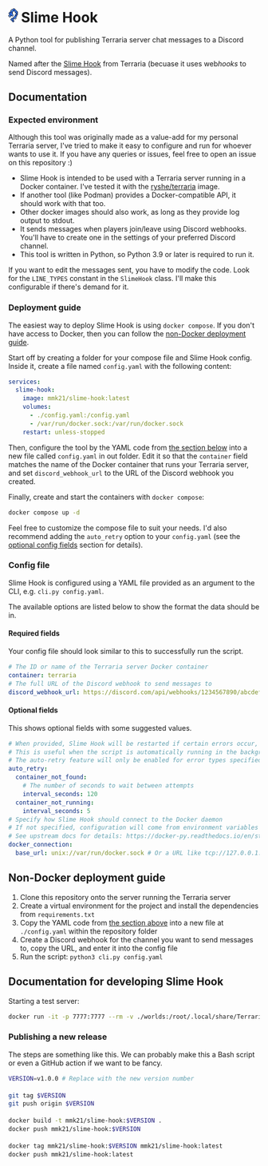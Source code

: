 # <img src="slime_hook.png" alt="SLime Hook Terraria item" style="width:1ch"> Slime Hook

A Python tool for publishing Terraria server chat messages to a Discord channel.

Named after the [Slime Hook](https://terraria.wiki.gg/wiki/Slime_hook) from Terraria (becuase it uses web*hooks* to send Discord messages). <!-- Haha I am indeed a comedic genius -->

## Documentation

### Expected environment

Although this tool was originally made as a value-add for my personal Terraria server, I've tried to make it easy to configure and run for whoever wants to use it. If you have any queries or issues, feel free to open an issue on this repository :)

- Slime Hook is intended to be used with a Terraria server running in a Docker container. I've tested it with the [ryshe/terraria](https://registry.hub.docker.com/r/ryshe/terraria/) image.
- If another tool (like Podman) provides a Docker-compatible API, it should work with that too.
- Other docker images should also work, as long as they provide log output to stdout.
- It sends messages when players join/leave using Discord webhooks. You'll have to create one in the settings of your preferred Discord channel.
- This tool is written in Python, so Python 3.9 or later is required to run it.

If you want to edit the messages sent, you have to modify the code. Look for the `LINE_TYPES` constant in the `SlimeHook` class. I'll make this configurable if there's demand for it.

### Deployment guide

The easiest way to deploy Slime Hook is using `docker compose`. If you don't have access to Docker, then you can follow the [non-Docker deployment guide](#non-docker-deployment-guide).

Start off by creating a folder for your compose file and Slime Hook config. Inside it, create a file named `config.yaml` with the following content:

```yaml
services:
  slime-hook:
    image: mmk21/slime-hook:latest
    volumes:
      - ./config.yaml:/config.yaml
      - /var/run/docker.sock:/var/run/docker.sock
    restart: unless-stopped
```

Then, configure the tool by the YAML code from [the section below](#required-fields) into a new file called `config.yaml` in out folder. Edit it so that the `container` field matches the name of the Docker container that runs your Terraria server, and set `discord_webhook_url` to the URL of the Discord webhook you created.

Finally, create and start the containers with `docker compose`:

```bash
docker compose up -d
```

Feel free to customize the compose file to suit your needs. I'd also recommend adding the `auto_retry` option to your `config.yaml` (see the [optional config fields](#optional-fields) section for details).

### Config file

Slime Hook is configured using a YAML file provided as an argument to the CLI, e.g. `cli.py config.yaml`.

The available options are listed below to show the format the data should be in.

#### Required fields

Your config file should look similar to this to successfully run the script.

```yaml
# The ID or name of the Terraria server Docker container
container: terraria
# The full URL of the Discord webhook to send messages to
discord_webhook_url: https://discord.com/api/webhooks/1234567890/abcdefghijklmnopqrstuvwxyz
```

#### Optional fields

This shows optional fields with some suggested values.

```yaml
# When provided, Slime Hook will be restarted if certain errors occur, such as the container being stopped or removed
# This is useful when the script is automatically running in the background
# The auto-retry feature will only be enabled for error types specified under `auto_retry`
auto_retry:
  container_not_found:
    # The number of seconds to wait between attempts
    interval_seconds: 120
  container_not_running:
    interval_seconds: 5
# Specify how Slime Hook should connect to the Docker daemon
# If not specified, configuration will come from environment variables
# See upstream docs for details: https://docker-py.readthedocs.io/en/stable/client.html#docker.client.from_env
docker_connection:
  base_url: unix://var/run/docker.sock # Or a URL like tcp://127.0.0.1:2375
```

## Non-Docker deployment guide

1. Clone this repository onto the server running the Terraria server
2. Create a virtual environment for the project and install the dependencies from `requirements.txt`
3. Copy the YAML code from [the section above](#required-fields) into a new file at `./config.yaml` within the repository folder
4. Create a Discord webhook for the channel you want to send messages to, copy the URL, and enter it into the config file
5. Run the script: `python3 cli.py config.yaml`

## Documentation for developing Slime Hook

Starting a test server:

```bash
docker run -it -p 7777:7777 --rm -v ./worlds:/root/.local/share/Terraria/Worlds --name terraria ryshe/terraria:vanilla-latest -world /root/.local/share/Terraria/Worlds/Test.wld -autocreate 1
```

### Publishing a new release

The steps are something like this. We can probably make this a Bash script or even a GitHub action if we want to be fancy.

```bash
VERSION=v1.0.0 # Replace with the new version number

git tag $VERSION
git push origin $VERSION

docker build -t mmk21/slime-hook:$VERSION .
docker push mmk21/slime-hook:$VERSION

docker tag mmk21/slime-hook:$VERSION mmk21/slime-hook:latest
docker push mmk21/slime-hook:latest
```

